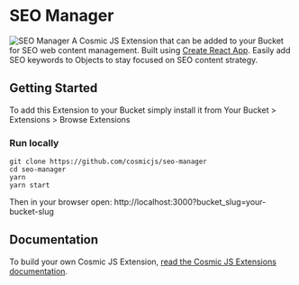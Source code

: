 # SEO Manager
![SEO Manager](https://cosmicjs.com/uploads/c0bea880-5465-11e7-8f9b-55e12bd346d8-Screen%20Shot%202017-06-18%20at%203.32.23%20PM.png)
A Cosmic JS Extension that can be added to your Bucket for SEO web content management.  Built using [Create React App](https://github.com/facebookincubator/create-react-app).  Easily add SEO keywords to Objects to stay focused on SEO content strategy.
## Getting Started
To add this Extension to your Bucket simply install it from Your Bucket > Extensions > Browse Extensions
### Run locally
```
git clone https://github.com/cosmicjs/seo-manager
cd seo-manager
yarn
yarn start
```
Then in your browser open: http://localhost:3000?bucket_slug=your-bucket-slug
## Documentation
To build your own Cosmic JS Extension, [read the Cosmic JS Extensions documentation](https://cosmicjs.com/docs/extensions).
